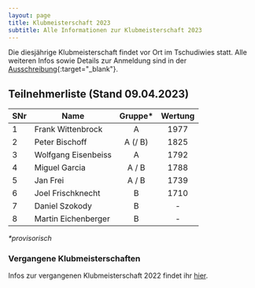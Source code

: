 ```yaml
---
layout: page
title: Klubmeisterschaft 2023
subtitle: Alle Informationen zur Klubmeisterschaft 2023
---
```


Die diesjährige Klubmeisterschaft findet vor Ort im Tschudiwies statt. Alle weiteren Infos sowie Details zur Anmeldung
sind in der [Ausschreibung](Klubmeisterschaft2023.pdf){:target="\_blank"}.

## Teilnehmerliste (Stand 09.04.2023)

| SNr | Name                | Gruppe* | Wertung |
|-----|---------------------|:-------:|:-------:|
| 1   | Frank Wittenbrock   |    A    |  1977   |
| 2   | Peter Bischoff      | A (/ B) |  1825   |
| 3   | Wolfgang Eisenbeiss |    A    |  1792   |
| 4   | Miguel Garcia       |  A / B  |  1788   |
| 5   | Jan Frei            |  A / B  |  1739   |
| 6   | Joel Frischknecht   |    B    |  1710   |
| 7   | Daniel Szokody      |    B    |    -    |
| 8   | Martin Eichenberger |    B    |    -    |

_*provisorisch_

### Vergangene Klubmeisterschaften

Infos zur vergangenen Klubmeisterschaft 2022 findet ihr [hier](../2022).
